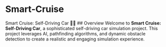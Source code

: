 # Smart-Cruise
 Smart Cruise: Self-Driving Car 🚗💡  ## Overview  Welcome to **Smart Cruise: Self-Driving Car**, a sophisticated self-driving car simulation project. This project leverages AI, pathfinding algorithms, and dynamic obstacle detection to create a realistic and engaging simulation experience.  
